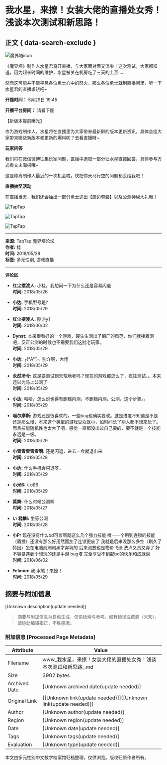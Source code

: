 # 我水星，来撩！女装大佬的直播处女秀！浅谈本次测试和新思路！

## 正文 { data-search-exclude }


![魔界塔icon](https://img.tapimg.com/market/images/f0f9c97737de80f87f795f8681a2ba20.png/appicon_m?t=1)

《魔界塔》制作人水星君将开直播，与大家面对面交流啦！这次测试，大家都知道，因为超长时间的维护，水星被关在机房吃了三天的土豆……

然而这可能并不能平息各位勇士心中的怒火，那么各位勇士就到直播间里，听一下水星君的直播求饶吧~

**开播时间：** 5月29日 19:45

**开播平台房间：** 请看下图

【新版本提前曝光】

作为游戏制作人，水星将在直播里为大家带来最新鲜的版本更新资讯，具体会给大家带来哪些新版本和更新的爆料呢？去看直播呀~

**玩家问答**

我们将在微信微博征集玩家问题，直播中选取一部分让水星直接回答，具体参与方式看文末海报哦~

这是你离制作人最近的一次机会啦，快把你天马行空的问题都丢给我吧！

**直播抽奖活动**

在直播当天，我们还会抽出一部分勇士送出【周边套装】以及公测神秘大礼哦！

![TapTap](https://img2.tapimg.com/bbcode/images/5e89b481f00c2138d8777b5e95f7ae9c.png?imageMogr2/thumbnail/1080x9999%3E/quality/80/format/jpg/interlace/1/ignore-error/1&t=1)

![TapTap](https://img2.tapimg.com/bbcode/images/d7f219e737e5a91dbff9a99108cbb352.png?imageMogr2/thumbnail/1080x9999%3E/quality/80/format/jpg/interlace/1/ignore-error/1&t=1)

![TapTap](https://img2.tapimg.com/bbcode/images/839fb32532a779be6d04418dd0c5c7a2.png?imageMogr2/thumbnail/1080x9999%3E/quality/80/format/jpg/interlace/1/ignore-error/1&t=1)

---

**来源:** TapTap 魔界塔论坛  
**作者:** 桂  
**时间:** 2018/05/28  
**标签:** 多元性别, 游戏直播  

---

**评论区**
- **红尘摆渡人:** 小桂，我想问一下为什么还是容易闪退  
  **时间:** 2018/05/26

- **小达:** 手机型号是?  
  **时间:** 2018/05/29

- **红尘摆渡人:** 酷派y1  
  **时间:** 2018/06/02

- **Dynst:** 本来很看好的一个游戏，硬生生测出了鹅厂的风范，你们就接着测吧，反正公测的时候也不需要我们这批老玩家。  
  **时间:** 2018/05/29

- **小达:** ╭(°A°\`)╮别介啊，大佬  
  **时间:** 2018/05/29

- **永然冷兮:** 这是要测试到天荒地老吗？现在的游戏都怎么了，疯狂测试。。本来还以为马上公测了  
  **时间:** 2018/05/29

- **小达:** 哈哈，怎么说也得有删档内测，不删档内测，公测，这个步骤。。  
  **时间:** 2018/05/29

- **喵尔摩斯:** 游戏还是很喜欢的，一些bug也确实要改。就是进度不知道是不是还是那么慢，本来这个类型的游戏受众就小，怕时间长了别人都不想来玩了。而且技能随机性也太大了吧，感觉一直都没出过自己要的，要不就是一个技能永远是一级。  
  **时间:** 2018/05/29

- **小雪雪雪雪雪啊:** 还是闪退，进去一会就退出来  
  **时间:** 2018/05/28

- **小达:** 什么手机会闪退呀。  
  **时间:** 2018/05/29

- **小米6:** 小米6  
  **时间:** 2018/05/29

- **莫舞:** 什么时候公测啊  
  **时间:** 2018/05/27

- **い    君麟i:** 坐等公测  
  **时间:** 2018/05/28

- **小P:** 现在没有什么bd可言啊就这么几个强力技能 唯一一个用到连锁的技能（盾投）还没有那么好用然而加了连锁更废了 我就是后来没那么多空（刷久了特困）坐在电脑前刷暗黑才弃坑的 后来流放也是物价飞涨 洗点又贵又弃了 好不容易遇到个想玩的还是手游 bug塔 完全享受不到配bd的快乐和成就诶  
  **时间:** 2018/06/02

- **Felmon:** 我 水笔！来撩！  
  **时间:** 2018/05/29
<!-- tcd_original_link https://www.taptap.cn/moment/15223546808634428 -->


## 摘要与附加信息

<!-- tcd_abstract -->
[Unknown description(update needed)]
<!-- tcd_abstract_end -->

> 摘要与附加信息为自动生成，仅供检索与参考。如有错误或遗漏（未知），请协助编辑指正，不胜感激。

### 附加信息 [Processed Page Metadata]

| Attribute       | Value                                  |
|-----------------|----------------------------------------|
| Filename        | www_我水星，来撩！女装大佬的直播处女秀！浅谈本次测试和新思路_.md                             |
| Size            | 3902 bytes                           |
| Archived Date   | [Unknown archived date(update needed)]                             |
| Original Link   | [[Unknown link(update needed)]]([Unknown link(update needed)])                       |
| Author          | [Unknown author(update needed)]                               |
| Region          | [Unknown region(update needed)]                               |
| Date            | [Unknown date(update needed)]                                 |
| Tags            | [Unknown tags(update needed)]                                 |
| Evaluation            | [Unknown type(update needed)]                                 |
<!-- tcd_table_end -->

本文由多元性别中文数字档案馆归档整理，仅供浏览。版权归原作者所有。
